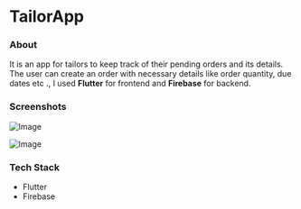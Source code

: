 # **TailorApp**
### About
It is an app for tailors to keep track of their pending orders and its details. The user can create an order with necessary details like order quantity, due dates etc .,  I used **Flutter** for frontend and **Firebase** for backend. 

### Screenshots
![Image](https://i.ibb.co/HxVhNGy/Screenshot-2023-02-12-182918.png)  

![Image](https://i.ibb.co/LZWD6Qm/Screenshot-2023-02-12-184252.png)

### Tech Stack
* Flutter
* Firebase
